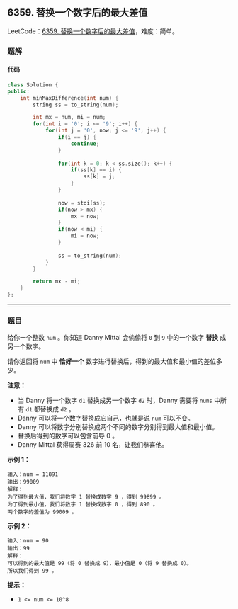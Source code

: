 ## 6359. 替换一个数字后的最大差值

LeetCode：[6359. 替换一个数字后的最大差值](https://leetcode.cn/problems/maximum-difference-by-remapping-a-digit/)，难度：简单。

### 题解

#### 代码

```c++
class Solution {
public:
    int minMaxDifference(int num) {
        string ss = to_string(num);

        int mx = num, mi = num;
        for(int i = '0'; i <= '9'; i++) {
            for(int j = '0', now; j <= '9'; j++) {
                if(i == j) {
                    continue;
                }
                
                for(int k = 0; k < ss.size(); k++) {
                    if(ss[k] == i) {
                        ss[k] = j;
                    }
                }
                
                now = stoi(ss);
                if(now > mx) {
                    mx = now;
                }
                if(now < mi) {
                    mi = now;
                }
                
                ss = to_string(num);
            }
        }

        return mx - mi;
    }
};
```



---



### 题目

给你一个整数 `num` 。你知道 Danny Mittal 会偷偷将 `0` 到 `9` 中的一个数字 **替换** 成另一个数字。

请你返回将 `num` 中 **恰好一个** 数字进行替换后，得到的最大值和最小值的差位多少。

**注意：**

- 当 Danny 将一个数字 `d1` 替换成另一个数字 `d2` 时，Danny 需要将 `nums` 中所有 `d1` 都替换成 `d2` 。
- Danny 可以将一个数字替换成它自己，也就是说 `num` 可以不变。
- Danny 可以将数字分别替换成两个不同的数字分别得到最大值和最小值。
- 替换后得到的数字可以包含前导 0 。
- Danny Mittal 获得周赛 326 前 10 名，让我们恭喜他。

 

**示例 1：**

```
输入：num = 11891
输出：99009
解释：
为了得到最大值，我们将数字 1 替换成数字 9 ，得到 99899 。
为了得到最小值，我们将数字 1 替换成数字 0 ，得到 890 。
两个数字的差值为 99009 。
```

**示例 2：**

```
输入：num = 90
输出：99
解释：
可以得到的最大值是 99（将 0 替换成 9），最小值是 0（将 9 替换成 0）。
所以我们得到 99 。
```

 

**提示：**

- `1 <= num <= 10^8`

